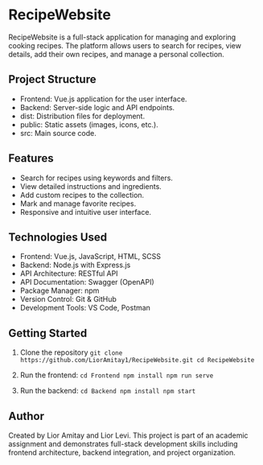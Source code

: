 # RecipeWebsite

RecipeWebsite is a full-stack application for managing and exploring cooking recipes. The platform allows users to search for recipes, view details, add their own recipes, and manage a personal collection.

## Project Structure

- Frontend: Vue.js application for the user interface.
- Backend: Server-side logic and API endpoints.
- dist: Distribution files for deployment.
- public: Static assets (images, icons, etc.).
- src: Main source code.

## Features

- Search for recipes using keywords and filters.
- View detailed instructions and ingredients.
- Add custom recipes to the collection.
- Mark and manage favorite recipes.
- Responsive and intuitive user interface.

## Technologies Used

- Frontend: Vue.js, JavaScript, HTML, SCSS
- Backend: Node.js with Express.js
- API Architecture: RESTful API
- API Documentation: Swagger (OpenAPI)
- Package Manager: npm
- Version Control: Git & GitHub
- Development Tools: VS Code, Postman

## Getting Started

1. Clone the repository
   ```git clone https://github.com/LiorAmitay1/RecipeWebsite.git cd RecipeWebsite```

2. Run the frontend:
  ```cd Frontend npm install npm run serve```

3. Run the backend:
  ```cd Backend npm install npm start```

## Author

Created by Lior Amitay and Lior Levi. This project is part of an academic assignment and demonstrates full-stack development skills including frontend architecture, backend integration, and project organization.


